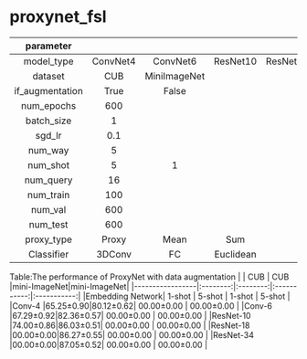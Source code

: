 # proxynet_fsl

|parameter        |          |             |             |             |             |
|:---------------:|:--------:|:-----------:|:-----------:|:-----------:|:-----------:|
|model_type       |ConvNet4  |ConvNet6     |   ResNet10  |   ResNet18  |   ResNet34  |
|dataset          |CUB       |MiniImageNet |             |             |             |
|if_augmentation  |True      |False        |             |             |             |
|num_epochs       |600       |             |             |             |             |
|batch_size       |1         |             |             |             |             |
|sgd_lr           |0.1       |             |             |             |             |
|num_way          |5         |             |             |             |             |
|num_shot         |5         |1            |             |             |             |
|num_query        |16        |             |             |             |             |
|num_train        |100       |             |             |             |             |
|num_val          |600       |             |             |             |             |
|num_test         |600       |             |             |             |             |
|proxy_type       |Proxy     |Mean         |     Sum     |             |             |
|Classifier       |3DConv    |FC           |  Euclidean  |             |             |

Table:The performance of ProxyNet with data augmentation
|                 |    CUB   |    CUB   |mini-ImageNet|mini-ImageNet|
|-----------------|:--------:|:--------:|:-----------:|:-----------:|
|Embedding Network|  1-shot  |  5-shot  |    1-shot   |    5-shot   |
|Conv-4           |65.25±0.90|80.12±0.62|  00.00±0.00 |  00.00±0.00 |
|Conv-6           |67.29±0.92|82.36±0.57|  00.00±0.00 |  00.00±0.00 |
|ResNet-10        |74.00±0.86|86.03±0.51|  00.00±0.00 |  00.00±0.00 |
|ResNet-18        |00.00±0.00|86.27±0.55|  00.00±0.00 |  00.00±0.00 |
|ResNet-34        |00.00±0.00|87.05±0.52|  00.00±0.00 |  00.00±0.00 |
